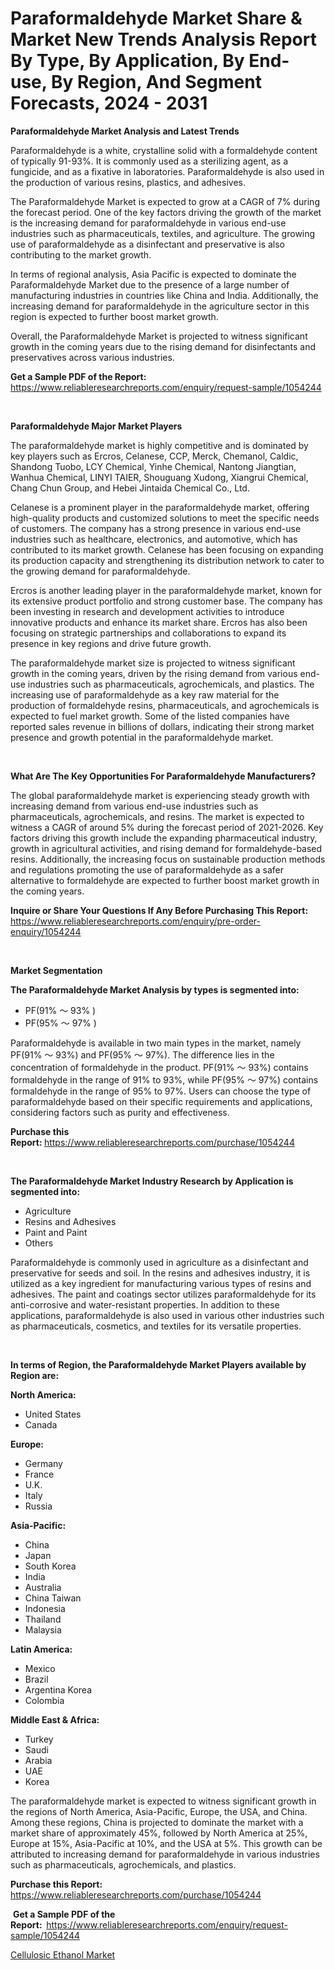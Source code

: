 <p><h1>Paraformaldehyde Market Share & Market New Trends Analysis Report By Type, By Application, By End-use, By Region, And Segment Forecasts, 2024 - 2031</h1></p><p><strong>Paraformaldehyde Market Analysis and Latest Trends</strong></p>
<p><p>Paraformaldehyde is a white, crystalline solid with a formaldehyde content of typically 91-93%. It is commonly used as a sterilizing agent, as a fungicide, and as a fixative in laboratories. Paraformaldehyde is also used in the production of various resins, plastics, and adhesives.</p><p>The Paraformaldehyde Market is expected to grow at a CAGR of 7% during the forecast period. One of the key factors driving the growth of the market is the increasing demand for paraformaldehyde in various end-use industries such as pharmaceuticals, textiles, and agriculture. The growing use of paraformaldehyde as a disinfectant and preservative is also contributing to the market growth.</p><p>In terms of regional analysis, Asia Pacific is expected to dominate the Paraformaldehyde Market due to the presence of a large number of manufacturing industries in countries like China and India. Additionally, the increasing demand for paraformaldehyde in the agriculture sector in this region is expected to further boost market growth.</p><p>Overall, the Paraformaldehyde Market is projected to witness significant growth in the coming years due to the rising demand for disinfectants and preservatives across various industries.</p></p>
<p><strong>Get a Sample PDF of the Report:&nbsp;</strong> <a href="https://www.reliableresearchreports.com/enquiry/request-sample/1054244">https://www.reliableresearchreports.com/enquiry/request-sample/1054244</a></p>
<p>&nbsp;</p>
<p><strong>Paraformaldehyde Major Market Players</strong></p>
<p><p>The paraformaldehyde market is highly competitive and is dominated by key players such as Ercros, Celanese, CCP, Merck, Chemanol, Caldic, Shandong Tuobo, LCY Chemical, Yinhe Chemical, Nantong Jiangtian, Wanhua Chemical, LINYI TAIER, Shouguang Xudong, Xiangrui Chemical, Chang Chun Group, and Hebei Jintaida Chemical Co., Ltd.</p><p>Celanese is a prominent player in the paraformaldehyde market, offering high-quality products and customized solutions to meet the specific needs of customers. The company has a strong presence in various end-use industries such as healthcare, electronics, and automotive, which has contributed to its market growth. Celanese has been focusing on expanding its production capacity and strengthening its distribution network to cater to the growing demand for paraformaldehyde.</p><p>Ercros is another leading player in the paraformaldehyde market, known for its extensive product portfolio and strong customer base. The company has been investing in research and development activities to introduce innovative products and enhance its market share. Ercros has also been focusing on strategic partnerships and collaborations to expand its presence in key regions and drive future growth.</p><p>The paraformaldehyde market size is projected to witness significant growth in the coming years, driven by the rising demand from various end-use industries such as pharmaceuticals, agrochemicals, and plastics. The increasing use of paraformaldehyde as a key raw material for the production of formaldehyde resins, pharmaceuticals, and agrochemicals is expected to fuel market growth. Some of the listed companies have reported sales revenue in billions of dollars, indicating their strong market presence and growth potential in the paraformaldehyde market.</p></p>
<p>&nbsp;</p>
<p><strong>What Are The Key Opportunities For Paraformaldehyde Manufacturers?</strong></p>
<p><p>The global paraformaldehyde market is experiencing steady growth with increasing demand from various end-use industries such as pharmaceuticals, agrochemicals, and resins. The market is expected to witness a CAGR of around 5% during the forecast period of 2021-2026. Key factors driving this growth include the expanding pharmaceutical industry, growth in agricultural activities, and rising demand for formaldehyde-based resins. Additionally, the increasing focus on sustainable production methods and regulations promoting the use of paraformaldehyde as a safer alternative to formaldehyde are expected to further boost market growth in the coming years.</p></p>
<p><strong>Inquire or Share Your Questions If Any Before Purchasing This Report:</strong> <a href="https://www.reliableresearchreports.com/enquiry/pre-order-enquiry/1054244">https://www.reliableresearchreports.com/enquiry/pre-order-enquiry/1054244</a></p>
<p>&nbsp;</p>
<p><strong>Market Segmentation</strong></p>
<p><strong>The Paraformaldehyde Market Analysis by types is segmented into:</strong></p>
<p><ul><li>PF(91% ～ 93% )</li><li>PF(95% ～ 97% )</li></ul></p>
<p><p>Paraformaldehyde is available in two main types in the market, namely PF(91% ～ 93%) and PF(95% ～ 97%). The difference lies in the concentration of formaldehyde in the product. PF(91% ～ 93%) contains formaldehyde in the range of 91% to 93%, while PF(95% ～ 97%) contains formaldehyde in the range of 95% to 97%. Users can choose the type of paraformaldehyde based on their specific requirements and applications, considering factors such as purity and effectiveness.</p></p>
<p><strong>Purchase this Report:&nbsp;</strong><a href="https://www.reliableresearchreports.com/purchase/1054244">https://www.reliableresearchreports.com/purchase/1054244</a></p>
<p>&nbsp;</p>
<p><strong>The Paraformaldehyde Market Industry Research by Application is segmented into:</strong></p>
<p><ul><li>Agriculture</li><li>Resins and Adhesives</li><li>Paint and Paint</li><li>Others</li></ul></p>
<p><p>Paraformaldehyde is commonly used in agriculture as a disinfectant and preservative for seeds and soil. In the resins and adhesives industry, it is utilized as a key ingredient for manufacturing various types of resins and adhesives. The paint and coatings sector utilizes paraformaldehyde for its anti-corrosive and water-resistant properties. In addition to these applications, paraformaldehyde is also used in various other industries such as pharmaceuticals, cosmetics, and textiles for its versatile properties.</p></p>
<p>&nbsp;</p>
<p><strong>In terms of Region, the Paraformaldehyde Market Players available by Region are:</strong></p>
<p>
    <p> <strong> North America: </strong>
        <ul>
            <li>United States</li>
            <li>Canada</li>
        </ul>
        </p> 
    <p> <strong> Europe: </strong>
        <ul>
            <li>Germany</li>
            <li>France</li>
            <li>U.K.</li>
            <li>Italy</li>
            <li>Russia</li>
        </ul>
        </p> 
    <p> <strong> Asia-Pacific: </strong>
        <ul>
            <li>China</li>
            <li>Japan</li>
            <li>South Korea</li>
            <li>India</li>
            <li>Australia</li>
            <li>China Taiwan</li>
            <li>Indonesia</li>
            <li>Thailand</li>
            <li>Malaysia</li>
        </ul>
        </p> 
    <p> <strong> Latin America: </strong>
        <ul>
            <li>Mexico</li>
            <li>Brazil</li>
            <li>Argentina Korea</li>
            <li>Colombia</li>
        </ul>
        </p> 
    <p> <strong> Middle East & Africa: </strong>
        <ul>
            <li>Turkey</li>
            <li>Saudi</li>
            <li>Arabia</li>
            <li>UAE</li>
            <li>Korea</li>
        </ul>
    </p>
    </p>
<p><p>The paraformaldehyde market is expected to witness significant growth in the regions of North America, Asia-Pacific, Europe, the USA, and China. Among these regions, China is projected to dominate the market with a market share of approximately 45%, followed by North America at 25%, Europe at 15%, Asia-Pacific at 10%, and the USA at 5%. This growth can be attributed to increasing demand for paraformaldehyde in various industries such as pharmaceuticals, agrochemicals, and plastics.</p></p>
<p><strong>Purchase this Report: </strong><a href="https://www.reliableresearchreports.com/purchase/1054244">https://www.reliableresearchreports.com/purchase/1054244</a></p>
<p>&nbsp;<strong>Get a Sample PDF of the Report:&nbsp;&nbsp;</strong><a href="https://www.reliableresearchreports.com/enquiry/request-sample/1054244">https://www.reliableresearchreports.com/enquiry/request-sample/1054244</a></p>
<p><strong></strong></p>
<p><p><a href="https://github.com/RickHolmes3/Market-Research-Report-List-3/blob/main/cellulosic-ethanol-market.md">Cellulosic Ethanol Market</a></p></p>